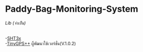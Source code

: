 # Paddy-Bag-Monitoring-System <br>
###### Lib (จำเป็น) <br>
 
 -[SHT3x](https://github.com/Risele/SHT3x)<br>
 -[TinyGPS++](https://github.com/mikalhart/TinyGPSPlus) ผู็พัฒนาใช้เวอร์ชั่น(V.1.0.2)<br>
 
 
